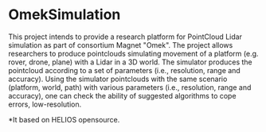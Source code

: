 # OmekSimulation
This project intends to provide a research platform for PointCloud Lidar simulation as part of
 consortium Magnet "Omek".
 The project allows researchers to produce pointclouds simulating movement of a platform
 (e.g. rover, drone, plane) with a Lidar in a 3D world.
 The simulator produces the pointcloud according to a set of parameters (i.e., resolution, range
 and accuracy).
 Using the simulator pointclouds with the same scenario (platform, world, path) with various
 parameters (i.e., resolution, range and accuracy), one can check the ability of suggested
 algorithms to cope errors, low-resolution.





*It based on HELIOS opensource.
